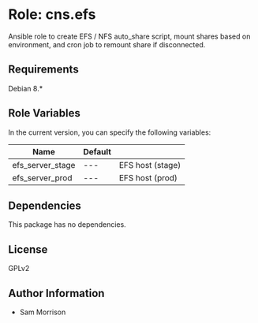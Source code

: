 Role: cns.efs
========

Ansible role to create EFS / NFS auto_share script, mount shares based on environment, and cron job to remount share if disconnected.

Requirements
------------

Debian 8.*

Role Variables
--------------

In the current version, you can specify the following variables:

| Name | Default |   |
|------|---------|---|
| efs_server_stage  |   ---   | EFS host (stage) |
| efs_server_prod  |   ---   | EFS host (prod) |

Dependencies
------------

This package has no dependencies.

License
-------

GPLv2

Author Information
------------------

* Sam Morrison
